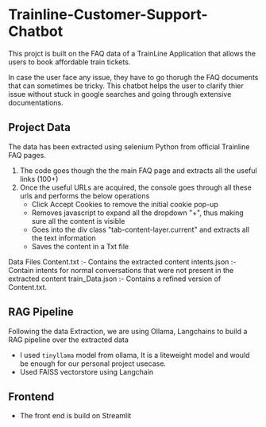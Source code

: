 # Trainline-Customer-Support-Chatbot
This projct is built on the FAQ data of a TrainLine Application that allows the users to book affordable train tickets.

In case the user face any issue, they have to go thorugh the FAQ documents that can sometimes be tricky. This chatbot helps the user to clarify thier issue without stuck in google searches and going through extensive documentations.

## Project Data
The data has been extracted using selenium Python from official Trainline FAQ pages.
1. The code goes though the the main FAQ page and extracts all the useful links (100+)
2. Once the useful URLs are acquired, the console goes through all these urls and performs the below operations
   - Click Accept Cookies to remove the initial cookie pop-up
   - Removes javascript to expand all the dropdown "+", thus making sure all the content is visible
   - Goes into the div class "tab-content-layer.current" and extracts all the text information
   - Saves the content in a Txt file

Data Files
Content.txt :- Contains the extracted content
intents.json :- Contain intents for normal conversations that were not present in the extracted content
train_Data.json :- Contains a refined version of Content.txt.

## RAG Pipeline
Following the data Extraction, we are using Ollama, Langchains to build a RAG pipeline over the extracted data
- I used `tinyllama` model from ollama, It is a liteweight model and would be enough for our personal project usecase.
- Used FAISS vectorstore using Langchain

## Frontend
-  The front end is build on Streamlit
